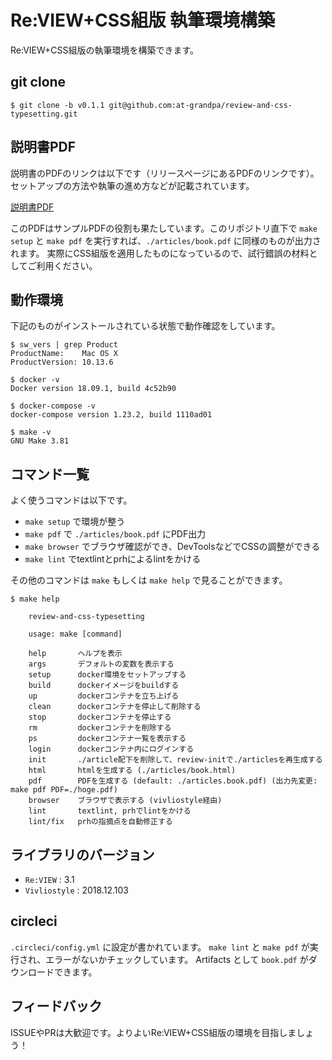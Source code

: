 # Re:VIEW+CSS組版 執筆環境構築

Re:VIEW+CSS組版の執筆環境を構築できます。

## git clone

```shell
$ git clone -b v0.1.1 git@github.com:at-grandpa/review-and-css-typesetting.git
```

## 説明書PDF

説明書のPDFのリンクは以下です（リリースページにあるPDFのリンクです）。セットアップの方法や執筆の進め方などが記載されています。

[説明書PDF](https://github.com/at-grandpa/review-and-css-typesetting/releases/download/v0.1.1/book.pdf)

このPDFはサンプルPDFの役割も果たしています。このリポジトリ直下で `make setup` と `make pdf` を実行すれば、`./articles/book.pdf` に同様のものが出力されます。 実際にCSS組版を適用したものになっているので、試行錯誤の材料としてご利用ください。

## 動作環境

下記のものがインストールされている状態で動作確認をしています。

```shell
$ sw_vers | grep Product
ProductName:    Mac OS X
ProductVersion: 10.13.6

$ docker -v
Docker version 18.09.1, build 4c52b90

$ docker-compose -v
docker-compose version 1.23.2, build 1110ad01

$ make -v
GNU Make 3.81
```

## コマンド一覧

よく使うコマンドは以下です。

* `make setup` で環境が整う
* `make pdf` で `./articles/book.pdf` にPDF出力
* `make browser` でブラウザ確認ができ、DevToolsなどでCSSの調整ができる
* `make lint` でtextlintとprhによるlintをかける

その他のコマンドは `make` もしくは `make help` で見ることができます。
```shell
$ make help

    review-and-css-typesetting

    usage: make [command]

    help       ヘルプを表示
    args       デフォルトの変数を表示する
    setup      docker環境をセットアップする
    build      dockerイメージをbuildする
    up         dockerコンテナを立ち上げる
    clean      dockerコンテナを停止して削除する
    stop       dockerコンテナを停止する
    rm         dockerコンテナを削除する
    ps         dockerコンテナ一覧を表示する
    login      dockerコンテナ内にログインする
    init       ./article配下を削除して、review-initで./articlesを再生成する
    html       htmlを生成する (./articles/book.html)
    pdf        PDFを生成する (default: ./articles.book.pdf) (出力先変更: make pdf PDF=./hoge.pdf)
    browser    ブラウザで表示する (vivliostyle経由)
    lint       textlint, prhでlintをかける
    lint/fix   prhの指摘点を自動修正する

```

## ライブラリのバージョン

* `Re:VIEW` : 3.1
* `Vivliostyle` : 2018.12.103

## circleci

`.circleci/config.yml` に設定が書かれています。
`make lint` と `make pdf` が実行され、エラーがないかチェックしています。
Artifacts として `book.pdf` がダウンロードできます。

## フィードバック

ISSUEやPRは大歓迎です。よりよいRe:VIEW+CSS組版の環境を目指しましょう！
